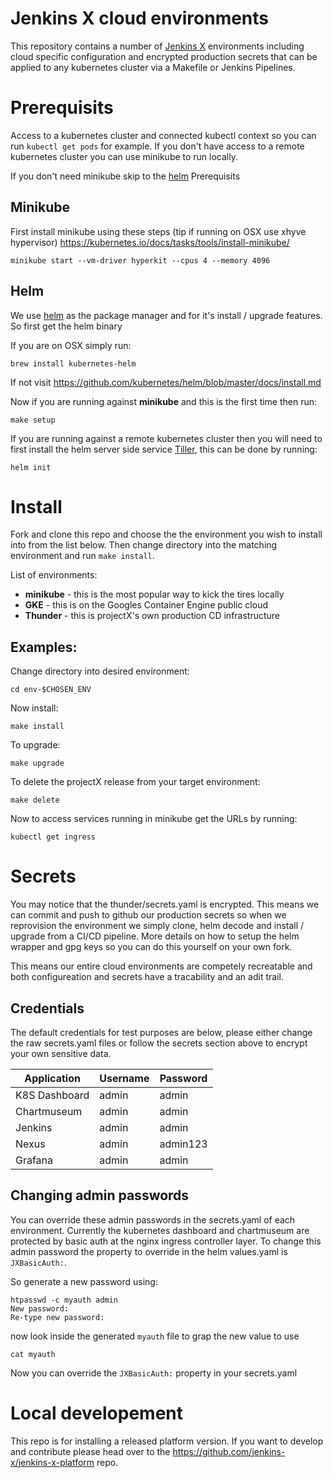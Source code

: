 # Jenkins X cloud environments

This repository contains a number of [Jenkins X](https://jenkins-x.github.io/jenkins-x-website/) environments including cloud specific configuration and encrypted production secrets that can be applied to any kubernetes cluster via a Makefile or Jenkins Pipelines.

# Prerequisits

Access to a kubernetes cluster and connected kubectl context so you can run `kubectl get pods` for example.  If you don't have access to a remote kubernetes cluster you can use minikube to run locally.

If you don't need minikube skip to the [helm](#helm) Prerequisits

## Minikube
First install minikube using these steps (tip if running on OSX use xhyve hypervisor) https://kubernetes.io/docs/tasks/tools/install-minikube/
```
minikube start --vm-driver hyperkit --cpus 4 --memory 4096
```

## Helm
We use [helm](https://github.com/kubernetes/helm) as the package manager and for it's install / upgrade features.  So first get the helm binary 

If you are on OSX simply run:
```
brew install kubernetes-helm
```
If not visit https://github.com/kubernetes/helm/blob/master/docs/install.md


Now if you are running against __minikube__ and this is the first time then run:
```
make setup
```
If you are running against a remote kubernetes cluster then you will need to first install the helm server side service [Tiller](https://github.com/kubernetes/helm#helm-in-a-handbasket), this can be done by running:
```
helm init
```

# Install

Fork and clone this repo and choose the the environment you wish to install into from the list below.  Then change directory into the matching environment and run `make install`.

List of environments:
- __minikube__ - this is the most popular way to kick the tires locally
- __GKE__ - this is on the Googles Container Engine public cloud
- __Thunder__ - this is projectX's own production CD infrastructure

## Examples:
Change directory into desired environment:
```
cd env-$CHOSEN_ENV
```
Now install:
```
make install
```
To upgrade:
```
make upgrade
```
To delete the projectX release from your target environment:
```
make delete
```
Now to access services running in minikube get the URLs by running:
```
kubectl get ingress
```

# Secrets

You may notice that the thunder/secrets.yaml is encrypted.  This means we can commit and push to github our production secrets so when we reprovision the environment we simply clone, helm decode and install / upgrade from a CI/CD pipeline.  More details on how to setup the helm wrapper and gpg keys so you can do this yourself on your own fork.

This means our entire cloud environments are competely recreatable and both configureation and secrets have a tracability and an adit trail.

## Credentials

The default credentials for test purposes are below, please either change the raw secrets.yaml files or follow the secrets section above to encrypt your own sensitive data.

| Application   | Username | Password |
| ------------- | -------- | -------- |
| K8S Dashboard | admin    | admin    |
| Chartmuseum   | admin    | admin    |
| Jenkins       | admin    | admin    |
| Nexus         | admin    | admin123 |
| Grafana       | admin    | admin    |


## Changing admin passwords

You can override these admin passwords in the secrets.yaml of each environment.  Currently the kubernetes dashboard and chartmuseum are protected by basic auth at the nginx ingress controller layer.  To change this admin password the property to override in the helm values.yaml is `JXBasicAuth:`.

So generate a new password using:
```
htpasswd -c myauth admin
New password:
Re-type new password:
```
now look inside the generated `myauth` file to grap the new value to use
```
cat myauth
```
Now you can override the `JXBasicAuth:` property in your secrets.yaml

# Local developement

This repo is for installing a released platform version.  If you want to develop and contribute please head over to the https://github.com/jenkins-x/jenkins-x-platform repo.


